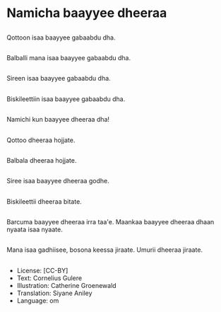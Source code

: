 # Namicha baayyee dheeraa

##
Qottoon isaa baayyee gabaabdu dha.

##
Balballi mana isaa baayyee gabaabdu dha.

##
Sireen isaa baayyee gabaabdu dha.

##
Biskileettiin isaa baayyee gabaabdu dha.

##
Namichi kun baayyee dheeraa dha!

##
Qottoo dheeraa hojjate.

##
Balbala dheeraa hojjate.

##
Siree isaa baayyee dheeraa godhe.

##
Biskileettii dheeraa bitate.

##
Barcuma baayyee dheeraa irra taa'e. Maankaa baayyee dheeraa dhaan nyaata isaa nyaate.

##
Mana isaa gadhiisee, bosona keessa jiraate. Umurii dheeraa jiraate.

##
* License: [CC-BY]
* Text: Cornelius Gulere
* Illustration: Catherine Groenewald
* Translation: Siyane Aniley
* Language: om
